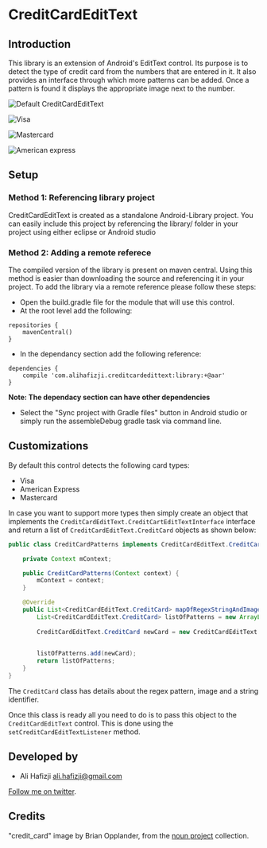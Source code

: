CreditCardEditText
==================

## Introduction

This library is an extension of Android's EditText control. Its purpose is to detect the type of credit card from the numbers that are entered in it. It also provides an interface through which more patterns can be added. Once a pattern is found it displays the appropriate image next to the number.

![Default CreditCardEditText](https://raw.githubusercontent.com/aliHafizji/CreditCardEditText/master/example/default_creditcard_image.png)

![Visa](https://raw.githubusercontent.com/aliHafizji/CreditCardEditText/master/example/visa_credit_card_image.png)

![Mastercard](https://raw.githubusercontent.com/aliHafizji/CreditCardEditText/master/example/master_card_image.png)

![American express](https://raw.githubusercontent.com/aliHafizji/CreditCardEditText/master/example/american_express_image.png)

## Setup

### Method 1: Referencing library project

CreditCardEditText is created as a standalone Android-Library project. You can easily include this project by referencing the library/ folder in your project using either eclipse or Android studio

### Method 2: Adding a remote referece

The compiled version of the library is present on maven central. Using this method is easier than downloading the source and referencing it in your project. To add the library via a remote reference please follow these steps:

* Open the build.gradle file for the module that will use this control.
* At the root level add the following:

```
repositories {
    mavenCentral()
}
```

* In the dependancy section add the following reference:

```
dependencies {
    compile 'com.alihafizji.creditcardedittext:library:+@aar'
}
```
**Note: The dependacy section can have other dependencies**

* Select the "Sync project with Gradle files" button in Android studio or simply run the assembleDebug gradle task via command line.

## Customizations

By default this control detects the following card types:

* Visa
* American Express
* Mastercard

In case you want to support more types then simply create an object that implements the `CreditCardEditText.CreditCartEditTextInterface` interface and return a list of `CreditCardEditText.CreditCard` objects as shown below:

```java
public class CreditCardPatterns implements CreditCardEditText.CreditCartEditTextInterface {

    private Context mContext;

    public CreditCardPatterns(Context context) {
        mContext = context;
    }

    @Override
    public List<CreditCardEditText.CreditCard> mapOfRegexStringAndImageResourceForCreditCardEditText(CreditCardEditText creditCardEditText) {
        List<CreditCardEditText.CreditCard> listOfPatterns = new ArrayList<CreditCardEditText.CreditCard>();
        
        CreditCardEditText.CreditCard newCard = new CreditCardEditText.CreditCard("^4[0-9]{12}(?:[0-9]{3})?$", mContext.getResources().getDrawable(R.drawable.newcard), "newcard");
        

        listOfPatterns.add(newCard);
        return listOfPatterns;
    }
}
```

The `CreditCard` class has details about the regex pattern, image and a string identifier.

Once this class is ready all you need to do is to pass this object to the `CreditCardEditText` control. This is done using the `setCreditCardEditTextListener` method.

## Developed by

* Ali Hafizji <ali.hafizji@gmail.com>

[Follow me on twitter](https://twitter.com/Ali_hafizji).

## Credits

"credit_card" image by Brian Opplander, from the [noun project](nounproject.com) collection.
